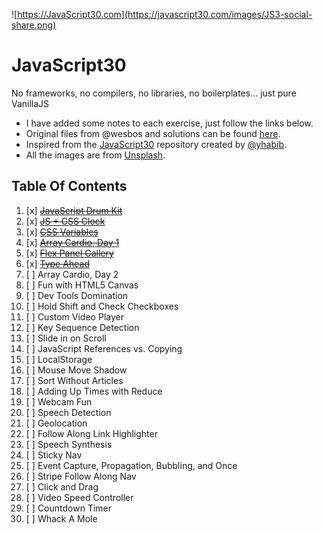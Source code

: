 ![https://JavaScript30.com](https://javascript30.com/images/JS3-social-share.png)

# JavaScript30

No frameworks, no compilers, no libraries, no boilerplates... just pure VanillaJS

- I have added some notes to each exercise, just follow the links below.
- Original files from @wesbos and solutions can be found [here](https://github.com/wesbos/JavaScript30).
- Inspired from the [JavaScript30](https://github.com/yhabib/JavaScript30/) repository created by [@yhabib](https://github.com/yhabib/).
- All the images are from [Unsplash](https://http://unsplash.com/).

## Table Of Contents

1. [x] ~~[JavaScript Drum Kit](./Challenges/01%20-%20JavaScript%20Drum%20Kit)~~
2. [x] ~~[JS + CSS Clock](./Challenges/02%20-%20CSS%20+%20JS%20Clock/)~~
3. [x] ~~[CSS Variables](./Challenges/03%20-%20Playing%20with%20CSS%20Variables%20and%20JS/)~~
4. [x] ~~[Array Cardio, Day 1](./Challenges/04%20-%20Array%20Cardio%20Day%201/)~~
5. [x] ~~[Flex Panel Gallery](./Challenges/05%20-%20Flex%20Panels%20Image%20Gallery/)~~
6. [x] ~~[Type Ahead](./Challenges/06%20-%20Ajax%20Type%20Ahead/)~~
7. [ ] Array Cardio, Day 2
8. [ ] Fun with HTML5 Canvas
9. [ ] Dev Tools Domination
10. [ ] Hold Shift and Check Checkboxes
11. [ ] Custom Video Player
12. [ ] Key Sequence Detection
13. [ ] Slide in on Scroll
14. [ ] JavaScript References vs. Copying
15. [ ] LocalStorage
16. [ ] Mouse Move Shadow
17. [ ] Sort Without Articles
18. [ ] Adding Up Times with Reduce
19. [ ] Webcam Fun
20. [ ] Speech Detection
21. [ ] Geolocation
22. [ ] Follow Along Link Highlighter
23. [ ] Speech Synthesis
24. [ ] Sticky Nav
25. [ ] Event Capture, Propagation, Bubbling, and Once
26. [ ] Stripe Follow Along Nav
27. [ ] Click and Drag
28. [ ] Video Speed Controller
29. [ ] Countdown Timer
30. [ ] Whack A Mole
